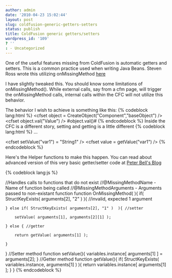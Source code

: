 ```yaml
---
author: admin
date: '2010-04-23 15:02:44'
layout: post
slug: coldfusion-generic-getters-setters
status: publish
title: ColdFusion generic getters/setters
wordpress_id: '109'
? ''
: - Uncategorized
---
```


One of the useful features missing from ColdFusion is automatic getters and setters.  This is a common practice used when writing Java Beans.  Steven Ross wrote this utilizing onMissingMethod <a href="http://blog.stevensross.com/2008/7/16/using-missing-method-to-do-automatic-getters-and-setters">here</a>

I have slightly tweaked this.  You should know some limitations of onMissingMethod().  While external calls, say from a cfm page, will trigger the onMissingMethod calls, internal calls within the CFC will not utilize this behavior.

The behavior I wish to achieve is something like this:
{% codeblock lang:html %}
  <cfset object = CreateObject("Component","baseObject") />
  <cfset object.val("Value") />
  <cfoutput>#object.val()#</cfoutput> <!--- Value --->
{% endcodeblock %}
Inside the CFC is a different story, setting and getting is a little different
{% codeblock lang:html %}
...
<cffunction name="GenericFunction">
  <!--- Set some variables --->
  <cfset setValue("var1") = "String1" />
  <cfset value = getValue("var1") /> <!--- Value now set to "String1" --->
</cffunction>
{% endcodeblock %}

Here's the Helper functions to make this happen.  You can read about advanced version of this very basic getter/setter code at <a href="http://www.pbell.com/index.cfm/2008/4/8/Generic-Getters">Peter Bell's Blog</a>

{% codeblock lang:js %}
<!---
    Author: Drew Wells http://drewwells.net/blog/2010/04/23/coldfusion-generic-getters-setters/
--->

//Handles calls to functions that do not exist
//@MissingMethodName - Name of function being called
//@MissingMethodArguments - Arguments passed to non-existant function
function OnMissingMethod( ){
	if( StructKeyExists( arguments[2], "2" ) ){ //invalid, expected 1 argument

	} else if( StructKeyExists( arguments[2], "1" )  ){ //setter

		setValue( arguments[1], arguments[2][1] );

	} else { //getter

		return getValue( arguments[1] );

	}
}
//Setter method
function setValue(){
	variables.instance[ arguments[1] ] = arguments[2];
}
//Getter method
function getValue(){
	if( StructKeyExists( variables.instance, arguments[1] ) ){
		return variables.instance[ arguments[1] ];
	}
}
{% endcodeblock %}
